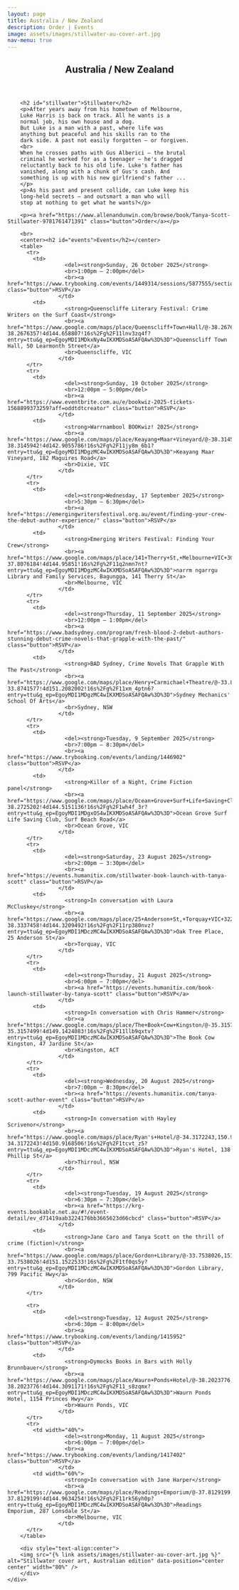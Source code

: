 ```yaml
---
layout: page
title: Australia / New Zealand
description: Order | Events
image: assets/images/stillwater-au-cover-art.jpg
nav-menu: true
---
```


<!-- Main -->
<div id="main" class="alt">

<!-- One -->
<section id="one">
	<div class="inner">
		<header class="major">
			<h1>Australia / New Zealand</h1>
		</header>

		<h2 id="stillwater">Stillwater</h2>
		<p>After years away from his hometown of Melbourne,
		Luke Harris is back on track. All he wants is a
		normal job, his own house and a dog.
		But Luke is a man with a past, where life was
		anything but peaceful and his skills ran to the
		dark side. A past not easily forgotten – or forgiven.
		<br>
		When he crosses paths with Gus Alberici – the brutal
		criminal he worked for as a teenager – he's dragged
		reluctantly back to his old life. Luke's father has
		vanished, along with a chunk of Gus's cash. And
		something is up with his new girlfriend's father ...
		</p>
		<p>As his past and present collide, can Luke keep his
		long-held secrets – and outsmart a man who will
		stop at nothing to get what he wants?</p>

		<p><a href="https://www.allenandunwin.com/browse/book/Tanya-Scott-Stillwater-9781761471391" class="button">Order</a></p>

		<br>
		<center><h2 id="events">Events</h2></center>
		<table>
		  <tr>
		    <td>
                      <del><strong>Sunday, 26 October 2025</strong>
                      <br>1:00pm – 2:00pm</del>
                      <br><a href="https://www.trybooking.com/events/1449314/sessions/5877555/sections/2783115/tickets" class="button">RSVP</a>
                    </td>
		    <td>
                      <strong>Queenscliffe Literary Festival: Crime Writers on the Surf Coast</strong>
                      <br><a href="https://www.google.com/maps/place/Queenscliff+Town+Hall/@-38.2676315,144.6562321,17z/data=!3m1!4b1!4m6!3m5!1s0x6ad4370053071a71:0xc63e4ef7a94792d3!8m2!3d-38.2676357!4d144.658807!16s%2Fg%2F11lnv3zq4f?entry=ttu&g_ep=EgoyMDI1MDkxNy4wIKXMDSoASAFQAw%3D%3D">Queenscliff Town Hall, 50 Learmonth Street</a>
                      <br>Queenscliffe, VIC
                    </td>
		  </tr>
		  <tr>
		    <td>
                      <del><strong>Sunday, 19 October 2025</strong>
                      <br>12:00pm – 5:00pm</del>
                      <br><a href="https://www.eventbrite.com.au/e/bookwiz-2025-tickets-1568899373259?aff=oddtdtcreator" class="button">RSVP</a>
                    </td>
		    <td>
                      <strong>Warrnambool BOOKwiz! 2025</strong>
                      <br><a href="https://www.google.com/maps/place/Keayang+Maar+Vineyard/@-38.3145942,142.9029983,17z/data=!3m1!4b1!4m6!3m5!1s0x6ad2bd01b32068eb:0xc5205e8dfd2a225a!8m2!3d-38.3145942!4d142.9055786!16s%2Fg%2F11jy8m_6b1?entry=ttu&g_ep=EgoyMDI1MDgzMC4wIKXMDSoASAFQAw%3D%3D">Keayang Maar Vineyard, 182 Maguires Road</a>
                      <br>Dixie, VIC
                    </td>
		  </tr>
		  <tr>
		    <td>
                      <del><strong>Wednesday, 17 September 2025</strong>
                      <br>5:30pm – 6:30pm</del>
                      <br><a href="https://emergingwritersfestival.org.au/event/finding-your-crew-the-debut-author-experience/" class="button">RSVP</a>
                    </td>
		    <td>
                      <strong>Emerging Writers Festival: Finding Your Crew</strong>
                      <br><a href="https://www.google.com/maps/place/141+Therry+St,+Melbourne+VIC+3000/@-37.8076184,144.9559297,17z/data=!3m1!4b1!4m6!3m5!1s0x6ad65d34f56a0f33:0xa9ded67179cc8796!8m2!3d-37.8076184!4d144.95851!16s%2Fg%2F11q2nmn7nt?entry=ttu&g_ep=EgoyMDI1MDgzMC4wIKXMDSoASAFQAw%3D%3D">narrm ngarrgu Library and Family Services, Bagungga, 141 Therry St</a>
                      <br>Melbourne, VIC
                    </td>
		  </tr>
		  <tr>
		    <td>
                      <del><strong>Thursday, 11 September 2025</strong>
                      <br>12:00pm – 1:00pm</del>
                      <br><a href="https://www.badsydney.com/program/fresh-blood-2-debut-authors-stunning-debut-crime-novels-that-grapple-with-the-past/" class="button">RSVP</a>
                    </td>
		    <td>
                      <strong>BAD Sydney, Crime Novels That Grapple With The Past</strong>
                      <br><a href="https://www.google.com/maps/place/Henry+Carmichael+Theatre/@-33.8741577,151.2056199,17z/data=!3m1!4b1!4m6!3m5!1s0x6b12af005b8311cb:0x86663f49a18a86f9!8m2!3d-33.8741577!4d151.2082002!16s%2Fg%2F11xm_4ptn6?entry=ttu&g_ep=EgoyMDI1MDgzMC4wIKXMDSoASAFQAw%3D%3D">Sydney Mechanics' School Of Arts</a>
                      <br>Sydney, NSW
                    </td>
		  </tr>
		  <tr>
		    <td>
                      <del><strong>Tuesday, 9 September 2025</strong>
                      <br>7:00pm – 8:30pm</del>
                      <br><a href="https://www.trybooking.com/events/landing/1446902" class="button">RSVP</a>
                    </td>
		    <td>
                      <strong>Killer of a Night, Crime Fiction panel</strong>
                      <br><a href="https://www.google.com/maps/place/Ocean+Grove+Surf+Life+Saving+Club/@-38.272516,144.5125333,17z/data=!3m1!4b1!4m6!3m5!1s0x6ad4388e7aaaaaab:0x8bd23faad6a41b9e!8m2!3d-38.2725202!4d144.5151136!16s%2Fg%2F1wh4f_3r?entry=ttu&g_ep=EgoyMDI1MDgxOS4wIKXMDSoASAFQAw%3D%3D">Ocean Grove Surf Life Saving Club, Surf Beach Road</a>
                      <br>Ocean Grove, VIC
                    </td>
		  </tr>
		  <tr>
		    <td>
                      <del><strong>Saturday, 23 August 2025</strong>
                      <br>2:00pm – 3:30pm</del>
                      <br><a href="https://events.humanitix.com/stillwater-book-launch-with-tanya-scott" class="button">RSVP</a>
                    </td>
		    <td>
                      <strong>In conversation with Laura McCluskey</strong>
                      <br><a href="https://www.google.com/maps/place/25+Anderson+St,+Torquay+VIC+3228/@-38.3337458,144.3183743,17z/data=!3m1!4b1!4m6!3m5!1s0x6ad46f14c8f6acbb:0x9436d8f340ff8ef5!8m2!3d-38.3337458!4d144.3209492!16s%2Fg%2F11rp380nvz?entry=ttu&g_ep=EgoyMDI1MDczMC4wIKXMDSoASAFQAw%3D%3D">Oak Tree Place, 25 Anderson St</a>
                      <br>Torquay, VIC
                    </td>
		  </tr>
		  <tr>
		    <td>
                      <del><strong>Thursday, 21 August 2025</strong>
                      <br>6:00pm – 7:00pm</del>
                      <br><a href="https://events.humanitix.com/book-launch-stillwater-by-tanya-scott" class="button">RSVP</a>
                    </td>
		    <td>
                      <strong>In conversation with Chris Hammer</strong>
                      <br><a href="https://www.google.com/maps/place/The+Book+Cow+Kingston/@-35.3157499,149.1398334,17z/data=!3m1!4b1!4m6!3m5!1s0x6b164d617424cd77:0x53eb9b0b44214247!8m2!3d-35.3157499!4d149.1424083!16s%2Fg%2F11llb9qxtv?entry=ttu&g_ep=EgoyMDI1MDczMC4wIKXMDSoASAFQAw%3D%3D">The Book Cow Kingston, 47 Jardine St</a>
                      <br>Kingston, ACT
                    </td>
		  </tr>
		  <tr>
		    <td>
                      <del><strong>Wednesday, 20 August 2025</strong>
                      <br>7:00pm – 8:30pm</del>
                      <br><a href="https://events.humanitix.com/tanya-scott-author-event" class="button">RSVP</a>
                    </td>
		    <td>
                      <strong>In conversation with Hayley Scrivenor</strong>
                      <br><a href="https://www.google.com/maps/place/Ryan's+Hotel/@-34.3172243,150.9142757,17z/data=!4m9!3m8!1s0x6b131fcf1b68dc23:0xbd492a08a5cfb0db!5m2!4m1!1i2!8m2!3d-34.3172243!4d150.9168506!16s%2Fg%2F1tcvt_z5?entry=ttu&g_ep=EgoyMDI1MDczMC4wIKXMDSoASAFQAw%3D%3D">Ryan's Hotel, 138 Phillip St</a>
                      <br>Thirroul, NSW
                    </td>
		  </tr>
		  <tr>
		    <td>
                      <del><strong>Tuesday, 19 August 2025</strong>
                      <br>6:30pm – 7:30pm</del>
                      <br><a href="https://krg-events.bookable.net.au/#!/event-detail/ev_d71419aab3224176bb3665623d66cbcd" class="button">RSVP</a>
                    </td>
		    <td>
                      <strong>Jane Caro and Tanya Scott on the thrill of crime (fiction)</strong>
                      <br><a href="https://www.google.com/maps/place/Gordon+Library/@-33.7538026,151.1496784,17z/data=!3m1!4b1!4m6!3m5!1s0x6b12a88879f185e7:0x73642ebc8fdbb619!8m2!3d-33.7538026!4d151.1522533!16s%2Fg%2F1tf0qs5y?entry=ttu&g_ep=EgoyMDI1MDczMC4wIKXMDSoASAFQAw%3D%3D">Gordon Library, 799 Pacific Hwy</a>
                      <br>Gordon, NSW
                    </td>
		  </tr>

		  <tr>
		    <td>
                      <del><strong>Tuesday, 12 August 2025</strong>
                      <br>6:30pm – 8:00pm</del>
                      <br><a href="https://www.trybooking.com/events/landing/1415952" class="button">RSVP</a>
                    </td>
		    <td>
                      <strong>Dymocks Books in Bars with Holly Brunnbauer</strong>
                      <br><a href="https://www.google.com/maps/place/Waurn+Ponds+Hotel/@-38.2023776,144.3065422,17z/data=!4m9!3m8!1s0x6ad46d4038d042c1:0xe0cd26d48466e9dc!5m2!4m1!1i2!8m2!3d-38.2023776!4d144.3091171!16s%2Fg%2F11_s8zqmx?entry=ttu&g_ep=EgoyMDI1MDczMC4wIKXMDSoASAFQAw%3D%3D">Waurn Ponds Hotel, 1154 Princes Hwy</a>
                      <br>Waurn Ponds, VIC
                    </td>
		  </tr>
		  <tr>
		    <td width="40%">
                      <del><strong>Monday, 11 August 2025</strong>
                      <br>6:00pm – 7:00pm</del>
                      <br><a href="https://www.trybooking.com/events/landing/1417402" class="button">RSVP</a>
                    </td>
		    <td width="60%">
                      <strong>In conversation with Jane Harper</strong>
                      <br><a href="https://www.google.com/maps/place/Readings+Emporium/@-37.8129199,144.9634254,17z/data=!3m2!4b1!5s0x6ad642ca86d989d7:0x61bc362b979752d0!4m6!3m5!1s0x6ad6433bc618b743:0x4711aba02507a40e!8m2!3d-37.8129199!4d144.9634254!16s%2Fg%2F11rk56yh0p?entry=ttu&g_ep=EgoyMDI1MDczMC4wIKXMDSoASAFQAw%3D%3D">Readings Emporium, 287 Lonsdale St</a>
                      <br>Melbourne, VIC
                    </td>
		  </tr>
		</table>

		<div style="text-align:center">
		<img src="{% link assets/images/stillwater-au-cover-art.jpg %}" alt="Stillwater cover art, Australian edition" data-position="center center" width="80%" />
		</div>
	</div>
</section>

</div>

